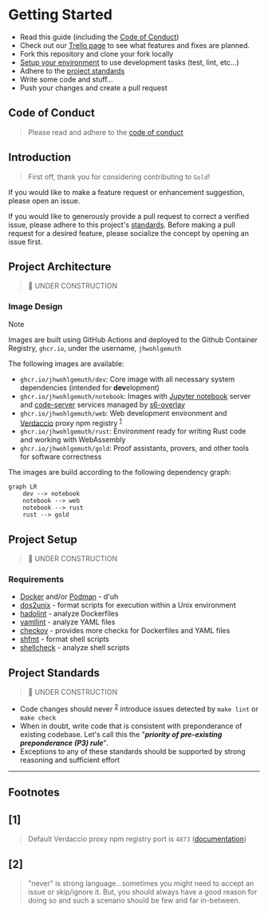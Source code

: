 Getting Started
===============
- Read this guide (including the [Code of Conduct](CODE_OF_CONDUCT.md))
- Check out our [Trello page](https://trello.com/b/WEMB9CEL/gold) to see what features and fixes are planned.
- Fork this repository and clone your fork locally
- [Setup your environment](#project-setup) to use development tasks (test, lint, etc...)
- Adhere to the [project standards](#project-standards)
- Write some code and stuff...
- Push your changes and create a pull request

Code of Conduct
---------------
> Please read and adhere to the [code of conduct](CODE_OF_CONDUCT.md)

Introduction
------------
> First off, thank you for considering contributing to `Gold`!

If you would like to make a feature request or enhancement suggestion, please open an issue.

If you would like to generously provide a pull request to correct a verified issue, please adhere to this project's [standards](#project-standards). Before making a pull request for a desired feature, please socialize the concept by opening an issue first.

Project Architecture
--------------------
> 🚧 UNDER CONSTRUCTION

### Image Design
> [!NOTE]
> Images are built using GitHub Actions and deployed to the Github Container Registry, `ghcr.io`, under the username, `jhwohlgemuth`

The following images are available:
- `ghcr.io/jhwohlgemuth/dev`: Core image with all necessary system dependencies (intended for **dev**elopment)
- `ghcr.io/jhwohlgemuth/notebook`: Images with [Jupyter notebook](https://github.com/jupyter/notebook) server and [code-server](https://github.com/coder/code-server) services managed by [s6-overlay](https://github.com/just-containers/s6-overlay)
- `ghcr.io/jhwohlgemuth/web`: Web development environment and [Verdaccio](https://verdaccio.org/) proxy npm registry <sup>[1](#1)</sup>
- `ghcr.io/jhwohlgemuth/rust`: Environment ready for writing Rust code and working with WebAssembly
- `ghcr.io/jhwohlgemuth/gold`: Proof assistants, provers, and other tools for software correctness

The images are build according to the following dependency graph:
```mermaid
graph LR
    dev --> notebook
    notebook --> web
    notebook --> rust
    rust --> gold
```

Project Setup
-------------
> 🚧 UNDER CONSTRUCTION
### Requirements
- [Docker](https://www.docker.com/get-started/) and/or [Podman](https://podman.io/get-started) - d'uh
- [dos2unix](https://dos2unix.sourceforge.io/#DOS2UNIX) - format scripts for execution within a Unix environment
- [hadolint](https://github.com/hadolint/hadolint) - analyze Dockerfiles
- [yamllint](https://github.com/adrienverge/yamllint) - analyze YAML files
- [checkov](https://github.com/bridgecrewio/checkov) - provides more checks for Dockerfiles and YAML files
- [shfmt](https://github.com/patrickvane/shfmt) - format shell scripts
- [shellcheck](https://github.com/koalaman/shellcheck) - analyze shell scripts

Project Standards
-----------------
> 🚧 UNDER CONSTRUCTION

- Code changes should never <sup>[2](#2)</sup> introduce issues detected by `make lint` or `make check`
- When in doubt, write code that is consistent with preponderance of existing codebase. Let's call this the "***priority of pre-existing preponderance (P3) rule***".
- Exceptions to any of these standards should be supported by strong reasoning and sufficient effort

-------------

**Footnotes**
-------------

[1]
---
> Default Verdaccio proxy npm registry port is `4873` ([documentation](https://verdaccio.org/docs/configuration#listen-port))

[2]
---
> "never" is strong language...sometimes you might need to accept an issue or skip/ignore it. But, you should always have a good reason for doing so and such a scenario should be few and far in-between.
